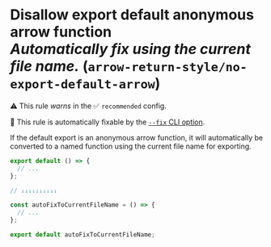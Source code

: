 # Disallow export default anonymous arrow function<br/>_**Automatically fix using the current file name.**_ (`arrow-return-style/no-export-default-arrow`)

⚠️ This rule _warns_ in the ✅ `recommended` config.

🔧 This rule is automatically fixable by the [`--fix` CLI option](https://eslint.org/docs/latest/user-guide/command-line-interface#--fix).

<!-- end auto-generated rule header -->

If the default export is an anonymous arrow function, it will automatically be converted to a named function using the current file name for exporting.

```ts
export default () => {
  // ...
};

// ↓↓↓↓↓↓↓↓↓↓

const autoFixToCurrentFileName = () => {
  // ...
};

export default autoFixToCurrentFileName;
```
